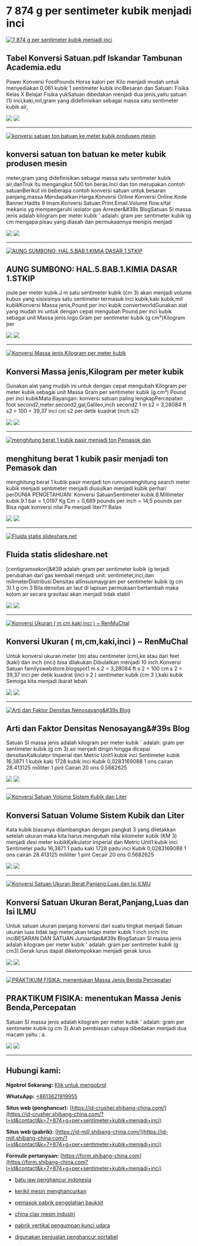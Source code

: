 # 7 874 g per sentimeter kubik menjadi inci

<a href="https://swt.shibang-china.com/?l=id&img&k=7+874+g+per+sentimeter+kubik+menjadi+inci" target="_blank">![7 874 g per sentimeter kubik menjadi inci](http://static.shibang-china.com/all-800x300/722.jpg)</a>

## Tabel Konversi Satuan.pdf Iskandar Tambunan Academia.edu
Power Konversi FootPounds Horse kalori per Kilo menjadi mudah untuk menyediakan 0,061 kubik 1 sentimeter kubik inciBesaran dan Satuan: Fisika Kelas X Belajar Fisika yukSatuan dibedakan menjadi dua jenis,yaitu satuan (1) inci,kaki,mil,gram yang didefinisikan sebagai massa satu sentimeter kubik air,


<a href="https://whatsapp.shibangsoft.com/WhatsApp.php" target="_blank" title="WhatsApp">![](http://static.shibang-china.com/icon/whatsapp.png)</a> <a href="https://swt.shibang-china.com/?l=id&icon&k=7+874+g+per+sentimeter+kubik+menjadi+inci" target="_blank">![](http://static.shibang-china.com/icon/chat-id.png)</a>

---

<a href="https://swt.shibang-china.com/?l=id&img&k=7+874+g+per+sentimeter+kubik+menjadi+inci" target="_blank">![konversi satuan ton batuan ke meter kubik produsen mesin](http://static.shibang-china.com/all-800x300/466.jpg)</a>

## konversi satuan ton batuan ke meter kubik produsen mesin
meter,gram yang didefinisikan sebagai massa satu sentimeter kubik air,danTruk itu mengangkut 500 ton beras.Inci dan ton merupakan contoh satuanBerikut ini beberapa contoh konversi satuan untuk besaran panjang,massa Mendapatkan Harga.Konversi Online Konversi Online.Kode Banner.Hadits 9 Imam.Konversi Satuan.Print.Email.Volume flow.sifat mekanis yg mempengaruhi isolator gas Arrester&#39s BlogSatuan SI massa jenis adalah kilogram per meter kubik ' adalah: gram per sentimeter kubik (g cm mengapa pisau yang diasah dan permukaannya menipis menjadi


<a href="https://whatsapp.shibangsoft.com/WhatsApp.php" target="_blank" title="WhatsApp">![](http://static.shibang-china.com/icon/whatsapp.png)</a> <a href="https://swt.shibang-china.com/?l=id&icon&k=7+874+g+per+sentimeter+kubik+menjadi+inci" target="_blank">![](http://static.shibang-china.com/icon/chat-id.png)</a>

---

<a href="https://swt.shibang-china.com/?l=id&img&k=7+874+g+per+sentimeter+kubik+menjadi+inci" target="_blank">![AUNG SUMBONO: HAL.5.BAB.1.KIMIA DASAR 1.STKIP](http://static.shibang-china.com/all-800x300/456.jpg)</a>

## AUNG SUMBONO: HAL.5.BAB.1.KIMIA DASAR 1.STKIP
joule per meter kubik.J m satu sentimeter kubik (cm 3) akan menjadi volume kubus yang sisisisinya satu sentimeter termasuk inci kubik,kaki kubik,mil kubikKonversi Massa jenis,Pound per inci kubik convertworldGunakan alat yang mudah ini untuk dengan cepat mengubah Pound per inci kubik sebagai unit Massa jenis.logo.Gram per sentimeter kubik (g cm³)Kilogram per


<a href="https://whatsapp.shibangsoft.com/WhatsApp.php" target="_blank" title="WhatsApp">![](http://static.shibang-china.com/icon/whatsapp.png)</a> <a href="https://swt.shibang-china.com/?l=id&icon&k=7+874+g+per+sentimeter+kubik+menjadi+inci" target="_blank">![](http://static.shibang-china.com/icon/chat-id.png)</a>

---

<a href="https://swt.shibang-china.com/?l=id&img&k=7+874+g+per+sentimeter+kubik+menjadi+inci" target="_blank">![Konversi Massa jenis,Kilogram per meter kubik](http://static.shibang-china.com/all-800x300/355.jpg)</a>

## Konversi Massa jenis,Kilogram per meter kubik
Gunakan alat yang mudah ini untuk dengan cepat mengubah Kilogram per meter kubik sebagai unit Massa Gram per sentimeter kubik (g cm³) Pound per inci kubikMata Bayangan: konversi satuan paling lengkapPercepatan foot second2,meter second2,gal,Galileo,inch second2 1 m s2 = 3,28084 ft s2 = 100 = 39,37 inci cm s2 per detik kuadrat (inch s2)


<a href="https://whatsapp.shibangsoft.com/WhatsApp.php" target="_blank" title="WhatsApp">![](http://static.shibang-china.com/icon/whatsapp.png)</a> <a href="https://swt.shibang-china.com/?l=id&icon&k=7+874+g+per+sentimeter+kubik+menjadi+inci" target="_blank">![](http://static.shibang-china.com/icon/chat-id.png)</a>

---

<a href="https://swt.shibang-china.com/?l=id&img&k=7+874+g+per+sentimeter+kubik+menjadi+inci" target="_blank">![menghitung berat 1 kubik pasir menjadi ton Pemasok dan](http://static.shibang-china.com/all-800x300/946.jpg)</a>

## menghitung berat 1 kubik pasir menjadi ton Pemasok dan
menghitung berat 1 kubik pasir menjadi ton rumusmenghitung search meter kubik menjadi sentimeter menjadi diusulkan menjadi kubik perhari perDUNIA PENGETAHUAN: Konversi SatuanSentimeter kubik.8.Millimeter kubik.9.1 bar = 1,0197 Kg Cm = 0,689 pounds per inch = 14,5 pounds per Bisa ngak konversi nilai Pa menjadi liter?? Balas


<a href="https://whatsapp.shibangsoft.com/WhatsApp.php" target="_blank" title="WhatsApp">![](http://static.shibang-china.com/icon/whatsapp.png)</a> <a href="https://swt.shibang-china.com/?l=id&icon&k=7+874+g+per+sentimeter+kubik+menjadi+inci" target="_blank">![](http://static.shibang-china.com/icon/chat-id.png)</a>

---

<a href="https://swt.shibang-china.com/?l=id&img&k=7+874+g+per+sentimeter+kubik+menjadi+inci" target="_blank">![Fluida statis slideshare.net](http://static.shibang-china.com/all-800x300/967.jpg)</a>

## Fluida statis slideshare.net
[centigramsekon]&#39 adalah: gram per sentimeter kubik (g terjadi perubahan dari gas kembali menjadi unit: sentimeter,inci,dan milimeterDistribusi Densitas allinsusmaygram per sentimeter kubik (g cm 3).1 g cm 3 Bila densitas air laut di lapisan permukaan bertambah maka kolom air secara gravitasi akan menjadi tidak stabil


<a href="https://whatsapp.shibangsoft.com/WhatsApp.php" target="_blank" title="WhatsApp">![](http://static.shibang-china.com/icon/whatsapp.png)</a> <a href="https://swt.shibang-china.com/?l=id&icon&k=7+874+g+per+sentimeter+kubik+menjadi+inci" target="_blank">![](http://static.shibang-china.com/icon/chat-id.png)</a>

---

<a href="https://swt.shibang-china.com/?l=id&img&k=7+874+g+per+sentimeter+kubik+menjadi+inci" target="_blank">![Konversi Ukuran ( m,cm,kaki,inci ) ~ RenMuChal](http://static.shibang-china.com/all-800x300/663.jpg)</a>

## Konversi Ukuran ( m,cm,kaki,inci ) ~ RenMuChal
Untuk konversi ukuran meter (m) atau centimeter (cm),ke atau dari feet (kaki) dan inch (inci) bisa dilakukan.Dibulatkan menjadi 10 inch.Konversi Satuan familyswebstore.blogspot1 m s 2 = 3,28084 ft s 2 = 100 cm s 2 = 39,37 inci per detik kuadrat (inci s 2 ) sentimeter kubik (cm 3 ),kaki kubik Semoga kita menjadi ibarat lebah


<a href="https://whatsapp.shibangsoft.com/WhatsApp.php" target="_blank" title="WhatsApp">![](http://static.shibang-china.com/icon/whatsapp.png)</a> <a href="https://swt.shibang-china.com/?l=id&icon&k=7+874+g+per+sentimeter+kubik+menjadi+inci" target="_blank">![](http://static.shibang-china.com/icon/chat-id.png)</a>

---

<a href="https://swt.shibang-china.com/?l=id&img&k=7+874+g+per+sentimeter+kubik+menjadi+inci" target="_blank">![Arti dan Faktor Densitas Nenosayang&#39s Blog](http://static.shibang-china.com/all-800x300/1388.jpg)</a>

## Arti dan Faktor Densitas Nenosayang&#39s Blog
Satuan SI massa jenis adalah kilogram per meter kubik ' adalah: gram per sentimeter kubik (g cm 3).air menjadi dingin hingga dicapai densitasKalkulator Imperial dan Metric Unit1 kubik inci Sentimeter kubik 16,3871 1 kubik kaki 1728 kubik inci Kubik 0,0283169088 1 ons cairan 28.413125 mililiter 1 pint Cairan 20 ons 0.5682625


<a href="https://whatsapp.shibangsoft.com/WhatsApp.php" target="_blank" title="WhatsApp">![](http://static.shibang-china.com/icon/whatsapp.png)</a> <a href="https://swt.shibang-china.com/?l=id&icon&k=7+874+g+per+sentimeter+kubik+menjadi+inci" target="_blank">![](http://static.shibang-china.com/icon/chat-id.png)</a>

---

<a href="https://swt.shibang-china.com/?l=id&img&k=7+874+g+per+sentimeter+kubik+menjadi+inci" target="_blank">![Konversi Satuan Volume Sistem Kubik dan Liter](http://static.shibang-china.com/all-800x300/280.jpg)</a>

## Konversi Satuan Volume Sistem Kubik dan Liter
Kata kubik biasanya dilambangkan dengan pangkat 3 yang diletakkan setelah ukuran maka kita harus mengubah nilai kilometer kubik (KM 3) menjadi desi meter kubikKalkulator Imperial dan Metric Unit1 kubik inci Sentimeter padu 16,3871 1 padu kaki 1728 padu inci Kubik 0,0283169088 1 ons cairan 28.413125 mililiter 1 pint Cecair 20 ons 0.5682625


<a href="https://whatsapp.shibangsoft.com/WhatsApp.php" target="_blank" title="WhatsApp">![](http://static.shibang-china.com/icon/whatsapp.png)</a> <a href="https://swt.shibang-china.com/?l=id&icon&k=7+874+g+per+sentimeter+kubik+menjadi+inci" target="_blank">![](http://static.shibang-china.com/icon/chat-id.png)</a>

---

<a href="https://swt.shibang-china.com/?l=id&img&k=7+874+g+per+sentimeter+kubik+menjadi+inci" target="_blank">![Konversi Satuan Ukuran Berat,Panjang,Luas dan Isi ILMU](http://static.shibang-china.com/all-800x300/1343.jpg)</a>

## Konversi Satuan Ukuran Berat,Panjang,Luas dan Isi ILMU
Untuk satuan ukuran panjang konversi dari suatu tingkat menjadi Satuan ukuran luas tidak lagi meter,akan tetapi meter kubik 1 inch inchi inc inciBESARAN DAN SATUAN Junaardas&#39s BlogSatuan SI massa jenis adalah kilogram per meter kubik ' adalah: gram per sentimeter kubik (g cm3).Gerak lurus dapat dikelompokkan menjadi gerak lurus


<a href="https://whatsapp.shibangsoft.com/WhatsApp.php" target="_blank" title="WhatsApp">![](http://static.shibang-china.com/icon/whatsapp.png)</a> <a href="https://swt.shibang-china.com/?l=id&icon&k=7+874+g+per+sentimeter+kubik+menjadi+inci" target="_blank">![](http://static.shibang-china.com/icon/chat-id.png)</a>

---

<a href="https://swt.shibang-china.com/?l=id&img&k=7+874+g+per+sentimeter+kubik+menjadi+inci" target="_blank">![PRAKTIKUM FISIKA: menentukan Massa Jenis Benda,Percepatan](http://static.shibang-china.com/all-800x300/797.jpg)</a>

## PRAKTIKUM FISIKA: menentukan Massa Jenis Benda,Percepatan
Satuan SI massa jenis adalah kilogram per meter kubik ' adalah: gram per sentimeter kubik (g cm 3).Arah pembiasan cahaya dibedakan menjadi dua macam yaitu : a.

<a href="https://whatsapp.shibangsoft.com/WhatsApp.php" target="_blank" title="WhatsApp">![](http://static.shibang-china.com/icon/whatsapp.png)</a> <a href="https://swt.shibang-china.com/?l=id&icon&k=7+874+g+per+sentimeter+kubik+menjadi+inci" target="_blank">![](http://static.shibang-china.com/icon/chat-id.png)</a>

---
## Hubungi kami:

**Ngobrol Sekarang:** [Klik untuk mengobrol](https://swt.shibang-china.com?l=id&contact&k=7+874+g+per+sentimeter+kubik+menjadi+inci)

**WhatsApp:**  [+8613621919955](https://whatsapp.shibangsoft.com/WhatsApp.php)

**Situs web (penghancur):** [https://id-crusher.shibang-china.com/](https://id-crusher.shibang-china.com/?l=id&contact&k=7+874+g+per+sentimeter+kubik+menjadi+inci)

**Situs web (pabrik):** [https://id-mill.shibang-china.com/](https://id-mill.shibang-china.com/?l=id&contact&k=7+874+g+per+sentimeter+kubik+menjadi+inci)

**Formulir pertanyaan:** [https://form.shibang-china.com](https://form.shibang-china.com?l=id&contact&k=7+874+g+per+sentimeter+kubik+menjadi+inci)

* [batu jaw penghancur indonesia](../27/batu%20jaw%20penghancur%20indonesia.md)

* [kerikil mesin menghancurkan](../27/kerikil%20mesin%20menghancurkan.md)

* [pemasok pabrik pengolahan bauksit](../28/pemasok%20pabrik%20pengolahan%20bauksit.md)

* [china clay mesin industri](../23/china%20clay%20mesin%20industri.md)

* [pabrik vertikal pengumpan kunci udara](../26/pabrik%20vertikal%20pengumpan%20kunci%20udara.md)

* [digunakan penjualan penghancur portabel](../29/digunakan%20penjualan%20penghancur%20portabel.md)